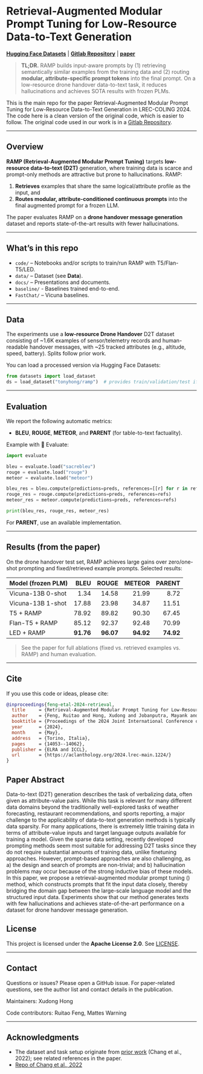 # Retrieval-Augmented Modular Prompt Tuning for Low-Resource Data-to-Text Generation
**[Hugging Face Datasets](https://huggingface.co/datasets/tonyhong/ramp)** | **[Gitlab Repository](https://gitlab.com/forfrt/drone/-/tree/main?ref_type=heads)** | **[paper](https://aclanthology.org/2024.lrec-main.1224v2.pdf)**

> **TL;DR.** RAMP builds input-aware prompts by (1) retrieving semantically similar examples from the training data and (2) routing **modular, attribute-specific prompt tokens** into the final prompt. On a low-resource drone handover data-to-text task, it reduces hallucinations and achieves SOTA results with frozen PLMs. 

This is the main repo for the paper Retrieval-Augmented Modular Prompt Tuning for Low-Resource Data-to-Text Generation in LREC-COLING 2024. The code here is a clean version of the original code, which is easier to follow. The original code used in our work is in a [Gitlab Repository](https://gitlab.com/forfrt/drone/-/tree/main?ref_type=heads). 

---

## Overview
**RAMP (Retrieval-Augmented Modular Prompt Tuning)** targets **low-resource data-to-text (D2T)** generation, where training data is scarce and prompt-only methods are attractive but prone to hallucinations. RAMP:
1) **Retrieves** examples that share the same logical/attribute profile as the input, and  
2) **Routes modular, attribute-conditioned continuous prompts** into the final augmented prompt for a frozen LLM. 

The paper evaluates RAMP on a **drone handover message generation** dataset and reports state-of-the-art results with fewer hallucinations. 

---

## What’s in this repo
- `code/` – Notebooks and/or scripts to train/run RAMP with T5/Flan-T5/LED.
- `data/` – Dataset (see **Data**).
- `docs/` – Presentations and documents.
- `baseline/` - Baselines trained end-to-end. 
- `FastChat/` – Vicuna baselines. 

---

## Data

The experiments use a **low-resource Drone Handover** D2T dataset consisting of ~1.6K examples of sensor/telemetry records and human-readable handover messages, with ~25 tracked attributes (e.g., altitude, speed, battery). Splits follow prior work.

You can load a processed version via Hugging Face Datasets:

```python
from datasets import load_dataset
ds = load_dataset("tonyhong/ramp")  # provides train/validation/test if available
```

---

## Evaluation

We report the following automatic metrics:
- **BLEU**, **ROUGE**, **METEOR**, and **PARENT** (for table-to-text factuality).

Example with 🤗 Evaluate:

```python
import evaluate

bleu = evaluate.load("sacrebleu")
rouge = evaluate.load("rouge")
meteor = evaluate.load("meteor")

bleu_res = bleu.compute(predictions=preds, references=[[r] for r in refs])
rouge_res = rouge.compute(predictions=preds, references=refs)
meteor_res = meteor.compute(predictions=preds, references=refs)

print(bleu_res, rouge_res, meteor_res)
```

For **PARENT**, use an available implementation.

---

## Results (from the paper)

On the drone handover test set, RAMP achieves large gains over zero/one-shot prompting and fixed/retrieved example prompts. Selected results:

| Model (frozen PLM) | BLEU | ROUGE | METEOR | PARENT |
|---|---:|---:|---:|---:|
| Vicuna-13B 0-shot | 1.34 | 14.58 | 21.99 | 8.72 |
| Vicuna-13B 1-shot | 17.88 | 23.98 | 34.87 | 11.51 |
| T5 + RAMP         | 78.92 | 89.82 | 90.30 | 67.45 |
| Flan-T5 + RAMP    | 85.12 | 92.37 | 92.48 | 70.99 |
| LED + RAMP        | **91.76** | **96.07** | **94.92** | **74.92** |

> See the paper for full ablations (fixed vs. retrieved examples vs. RAMP) and human evaluation.


---

## Cite

If you use this code or ideas, please cite:

```bibtex
@inproceedings{feng-etal-2024-retrieval,
  title     = {Retrieval-Augmented Modular Prompt Tuning for Low-Resource Data-to-Text Generation},
  author    = {Feng, Ruitao and Hong, Xudong and Jobanputra, Mayank and Warning, Mattes and Demberg, Vera},
  booktitle = {Proceedings of the 2024 Joint International Conference on Computational Linguistics, Language Resources and Evaluation (LREC-COLING 2024)},
  year      = {2024},
  month     = {May},
  address   = {Torino, Italia},
  pages     = {14053--14062},
  publisher = {ELRA and ICCL},
  url       = {https://aclanthology.org/2024.lrec-main.1224/}
}
```

## Paper Abstract
Data-to-text (D2T) generation describes the task of verbalizing data, often given as attribute-value pairs. While this task is relevant for many different data domains beyond the traditionally well-explored tasks of weather forecasting, restaurant recommendations, and sports reporting, a major challenge to the applicability of data-to-text generation methods is typically data sparsity. For many applications, there is extremely little training data in terms of attribute-value inputs and target language outputs available for training a model. Given the sparse data setting, recently developed prompting methods seem most suitable for addressing D2T tasks since they do not require substantial amounts of training data, unlike finetuning approaches. However, prompt-based approaches are also challenging, as a) the design and search of prompts are non-trivial; and b) hallucination problems may occur because of the strong inductive bias of these models. In this paper, we propose a retrieval-augmented modular prompt tuning () method, which constructs prompts that fit the input data closely, thereby bridging the domain gap between the large-scale language model and the structured input data. Experiments show that our method generates texts with few hallucinations and achieves state-of-the-art performance on a dataset for drone handover message generation.

## License
This project is licensed under the **Apache License 2.0**. See [LICENSE](./LICENSE).

---

## Contact
Questions or issues? Please open a GitHub issue. For paper-related questions, see the author list and contact details in the publication.

Maintainers: Xudong Hong

Code contributors: Ruitao Feng, Mattes Warning

---

## Acknowledgments
- The dataset and task setup originate from [prior work](https://aclanthology.org/2022.lrec-1.745.pdf) (Chang et al., 2022); see related references in the paper.
- [Repo of Chang et al., 2022](https://gitlab.com/erniecyc/drone/)
